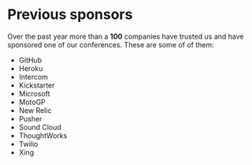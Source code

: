 # Previous sponsors

Over the past year more than a **100** companies have trusted us and have sponsored one of our conferences. These are some of of them:

* GitHub
* Heroku
* Intercom
* Kickstarter
* Microsoft
* MotoGP
* New Relic
* Pusher
* Sound Cloud
* ThoughtWorks
* Twilio
* Xing



